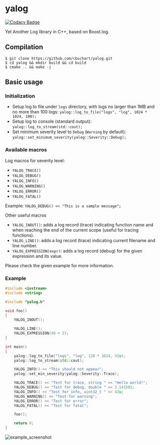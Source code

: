 # yalog

[![Codacy Badge](https://api.codacy.com/project/badge/Grade/367476e06a8644029452da48355d8713)](https://app.codacy.com/gh/cbuchart/yalog?utm_source=github.com&utm_medium=referral&utm_content=cbuchart/yalog&utm_campaign=Badge_Grade_Settings)

Yet Another Log library in C++, based on Boost.log.

## Compilation

```console
$ git clone https://github.com/cbuchart/yalog.git
$ cd yalog && mkdir build && cd build
$ cmake .. && make -j
```

## Basic usage

### Initialization

- Setup log to file under `logs` directory, with logs no larger than 1MB and no more than 100 logs: `yalog::log_to_file("logs", "log", 1024 * 1024, 100);`
- Setup log to console (standard output): `yalog::log_to_stream(std::cout);`
- Set minimum severity level to `Debug` (`Warning` by default): `yalog::set_minimum_severity(yalog::Severity::Debug);`

### Available macros

Log macros for severity level:
- `YALOG_TRACE()`
- `YALOG_DEBUG()`
- `YALOG_INFO()`
- `YALOG_WARNING()`
- `YALOG_ERROR()`
- `YALOG_FATAL()`

Example: `YALOG_DEBUG() << "This is a sample message";`

Other useful macros
- `YALOG_INOUT()`: adds a log record (trace) indicating function name and when reaching the end of the current scope (useful for tracing functions).
- `YALOG_LINE()`: adds a log record (trace) indicating current filename and line number.
- `YALOG_EXPRESSION(expr)`: adds a log record (debug) for the given expression and its value.

Please check the given example for more information.

### Example

```cpp
#include <iostream>
#include <string>

#include "yalog.h"

void foo()
{
    YALOG_INOUT();

    YALOG_LINE();
    YALOG_EXPRESSION(40 + 2);
}

int main()
{
    yalog::log_to_file("logs", "log", 128 * 1024, 32u);
    yalog::log_to_stream(std::cout);

    YALOG_INFO() << "This should not appear";
    yalog::set_min_severity(yalog::Severity::Trace);

    YALOG_TRACE() << "Test for trace, string " << "Hello world!";
    YALOG_DEBUG() << "Test for debug, double " << 3.141592;
    YALOG_INFO() << "Test for info, uint32_t " << 42u;
    YALOG_WARNING() << "Test for warning";
    YALOG_ERROR() << "Test for error";
    YALOG_FATAL() << "Test for fatal";

    foo();

    return 0;
}
```

![example_screenshot](https://user-images.githubusercontent.com/5821978/139754899-a949079f-df3d-4d66-9a8f-c25fd6d34cd9.png)

